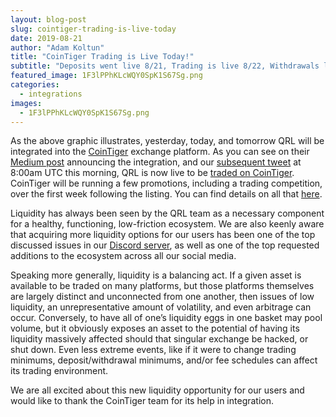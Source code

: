 ```yaml
---
layout: blog-post
slug: cointiger-trading-is-live-today
date: 2019-08-21
author: "Adam Koltun"
title: "CoinTiger Trading is Live Today!"
subtitle: "Deposits went live 8/21, Trading is live 8/22, Withdrawals live 8/23"
featured_image: 1F3lPPhKLcWQY0SpK1S67Sg.png
categories:
  - integrations
images:
  - 1F3lPPhKLcWQY0SpK1S67Sg.png
---
```


As the above graphic illustrates, yesterday, today, and tomorrow QRL will be integrated into the [CoinTiger](https://www.cointiger.com/en-us/#/login) exchange platform. As you can see on their [Medium post](https://medium.com/@cointiger/cointiger-will-list-quantum-resistant-ledger-qrl-at-16-00-on-22-8-2019-utc-8-100k-qrl-token-5335ad9816cf) announcing the integration, and our [subsequent tweet](https://twitter.com/QRLedger/status/1164458435330469888) at 8:00am UTC this morning, QRL is now live to be [traded on CoinTiger](https://www.cointiger.com/en-us/#/trade_pro?coin=qrl_btc). CoinTiger will be running a few promotions, including a trading competition, over the first week following the listing. You can find details on all that [here](https://support.cointiger.one/hc/en-us/articles/360034680493-CoinTiger-Will-List-Quantum-Resistant-Ledger-QRL-at-16-00-on-22-8-2019-UTC-8-100K-QRL-Token-to-Give-Away-).

Liquidity has always been seen by the QRL team as a necessary component for a healthy, functioning, low-friction ecosystem. We are also keenly aware that acquiring more liquidity options for our users has been one of the top discussed issues in our [Discord server](https://discord.gg/zbAJ9YV), as well as one of the top requested additions to the ecosystem across all our social media.

Speaking more generally, liquidity is a balancing act. If a given asset is available to be traded on many platforms, but those platforms themselves are largely distinct and unconnected from one another, then issues of low liquidity, an unrepresentative amount of volatility, and even arbitrage can occur. Conversely, to have all of one’s liquidity eggs in one basket may pool volume, but it obviously exposes an asset to the potential of having its liquidity massively affected should that singular exchange be hacked, or shut down. Even less extreme events, like if it were to change trading minimums, deposit/withdrawal minimums, and/or fee schedules can affect its trading environment.

We are all excited about this new liquidity opportunity for our users and would like to thank the CoinTiger team for its help in integration.